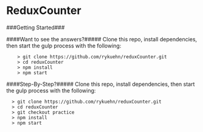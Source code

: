 # ReduxCounter

###Getting Started###

####Want to see the answers?#####
Clone this repo, install dependencies, then start the gulp process with the following:

```
	> git clone https://github.com/rykuehn/reduxCounter.git
	> cd reduxCounter
	> npm install
	> npm start
```

####Step-By-Step?#####
Clone this repo, install dependencies, then start the gulp process with the following:

```
  > git clone https://github.com/rykuehn/reduxCounter.git
  > cd reduxCounter
  > git checkout practice
  > npm install
  > npm start
```
